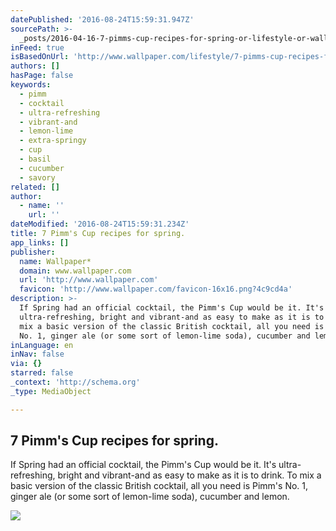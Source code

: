 ```yaml
---
datePublished: '2016-08-24T15:59:31.947Z'
sourcePath: >-
  _posts/2016-04-16-7-pimms-cup-recipes-for-spring-or-lifestyle-or-wallpaper-mag.md
inFeed: true
isBasedOnUrl: 'http://www.wallpaper.com/lifestyle/7-pimms-cup-recipes-for-spring'
authors: []
hasPage: false
keywords:
  - pimm
  - cocktail
  - ultra-refreshing
  - vibrant-and
  - lemon-lime
  - extra-springy
  - cup
  - basil
  - cucumber
  - savory
related: []
author:
  - name: ''
    url: ''
dateModified: '2016-08-24T15:59:31.234Z'
title: 7 Pimm's Cup recipes for spring.
app_links: []
publisher:
  name: Wallpaper*
  domain: www.wallpaper.com
  url: 'http://www.wallpaper.com'
  favicon: 'http://www.wallpaper.com/favicon-16x16.png?4c9cd4a'
description: >-
  If Spring had an official cocktail, the Pimm's Cup would be it. It's
  ultra-refreshing, bright and vibrant-and as easy to make as it is to drink. To
  mix a basic version of the classic British cocktail, all you need is Pimm's
  No. 1, ginger ale (or some sort of lemon-lime soda), cucumber and lemon.
inLanguage: en
inNav: false
via: {}
starred: false
_context: 'http://schema.org'
_type: MediaObject

---
```

<article style=""><h1>7 Pimm's Cup recipes for spring.</h1><p>If Spring had an official cocktail, the Pimm's Cup would be it. It's ultra-refreshing, bright and vibrant-and as easy to make as it is to drink. To mix a basic version of the classic British cocktail, all you need is Pimm's No. 1, ginger ale (or some sort of lemon-lime soda), cucumber and lemon.</p><img src="https://s3-us-west-2.amazonaws.com/the-grid-img/p/81e7943555bcd38f0d3a304708ede962df3f224f.jpg" /></article>